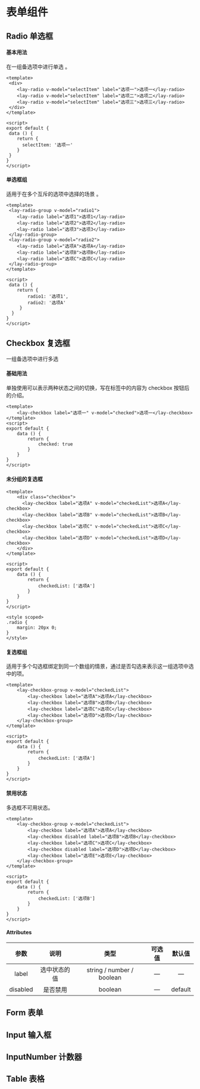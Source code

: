 # 表单组件
## Radio 单选框

#### 基本用法

 在一组备选项中进行单选 。

<radio></radio>

```vue
<template>
 <div>
	<lay-radio v-model="selectItem" label="选项一">选项一</lay-radio>
	<lay-radio v-model="selectItem" label="选项二">选项二</lay-radio>
	<lay-radio v-model="selectItem" label="选项三">选项三</lay-radio>
 </div>
</template>

<script>
export default {
 data () {
	return {
	  selectItem: '选项一'
	}
 }
}
</script>
```

#### 单选框组

 适用于在多个互斥的选项中选择的场景 。

<radio-group></radio-group>

```vue
<template>
 <lay-radio-group v-model="radio1">
	<lay-radio label="选项1">选项1</lay-radio>
	<lay-radio label="选项2">选项2</lay-radio>
	<lay-radio label="选项3">选项3</lay-radio>
 </lay-radio-group>
 <lay-radio-group v-model="radio2">
	<lay-radio label="选项A">选项A</lay-radio>
	<lay-radio label="选项B">选项B</lay-radio>
	<lay-radio label="选项C">选项C</lay-radio>
 </lay-radio-group>
</template>

<script>
 data () {
	return {
		radio1: '选项1',
		radio2: '选项A'
	 }
  }
}
</script>
```



## Checkbox 复选框

 一组备选项中进行多选 



#### 基础用法

 单独使用可以表示两种状态之间的切换，写在标签中的内容为 checkbox 按钮后的介绍。 

<checkbox1></checkbox1>

```vue
<template>
	<lay-checkbox label="选项一" v-model="checked">选项一</lay-checkbox>
</template>
<script>
export default {
	data () {
		return {
			checked: true
		}
	}
}
</script>
```

#### 未分组的复选框

<checkbox2></checkbox2>

```vue
<template>
	<div class="checkbox">
	  <lay-checkbox label="选项A" v-model="checkedList">选项A</lay-checkbox>
	  <lay-checkbox label="选项B" v-model="checkedList">选项B</lay-checkbox>
	  <lay-checkbox label="选项C" v-model="checkedList">选项C</lay-checkbox>
	  <lay-checkbox label="选项D" v-model="checkedList">选项D</lay-checkbox>
	</div>
</template>

<script>
export default {
	data () {
		return {
			checkedList: ['选项A']
		}
	}
}
</script>

<style scoped>
.radio {
	margin: 20px 0;
}
</style>

```

#### 复选框组

 适用于多个勾选框绑定到同一个数组的情景，通过是否勾选来表示这一组选项中选中的项。 

<checkbox-group></checkbox-group>

```vue
<template>
	<lay-checkbox-group v-model="checkedList">
		<lay-checkbox label="选项A">选项A</lay-checkbox>
		<lay-checkbox label="选项B">选项B</lay-checkbox>
		<lay-checkbox label="选项C">选项C</lay-checkbox>
		<lay-checkbox label="选项D">选项D</lay-checkbox>
	</lay-checkbox-group>
</template>

<script>
export default {
	data () {
		return {
			checkedList: ['选项A']
		}
	}
}
</script>
```

#### 禁用状态

 多选框不可用状态。 

<checkbox-disabled></checkbox-disabled>

```vue
<template>
	<lay-checkbox-group v-model="checkedList">
		<lay-checkbox label="选项A">选项A</lay-checkbox>
		<lay-checkbox disabled label="选项B">选项B</lay-checkbox>
		<lay-checkbox label="选项C">选项C</lay-checkbox>
		<lay-checkbox disabled label="选项D">选项D</lay-checkbox>
		<lay-checkbox label="选项E">选项E</lay-checkbox>
	</lay-checkbox-group>
</template>

<script>
export default {
	data () {
		return {
			checkedList: ['选项B']
		}
	}
}
</script>
```

#### Attributes

|   参数   |     说明     |           类型            | 可选值 | 默认值  |
| :------: | :----------: | :-----------------------: | :----: | :-----: |
|  label   | 选中状态的值 | string / number / boolean |   —    |    —    |
| disabled |   是否禁用   |          boolean          |   —    | default |

## Form 表单
## Input 输入框
## InputNumber 计数器
## Table 表格

